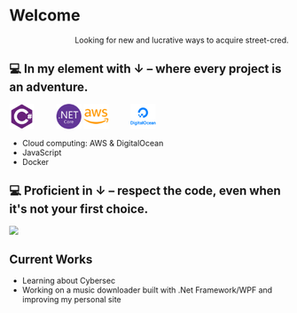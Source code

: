 <h1>Welcome</h1>

<div style="text-align: right">Looking for new and lucrative ways to acquire street-cred.</div>

## :computer: In my element with ↓ – where every project is an adventure.

<img src = 'Images\csharp-plain.svg' width='45' style="margin-right: 20px;"/><img src = 'Images\dotnetcore-original.svg' width='45' style="margin-left: 20px;"/>
<img src = 'Images\amazonwebservices-plain-wordmark.svg' width='45' style="margin-right: 20px;"/><img src = 'Images\digitalocean-original-wordmark.svg' width='45' style="margin-left: 20px;"/>

- Cloud computing: AWS & DigitalOcean
- JavaScript
- Docker

## :computer: Proficient in ↓ – respect the code, even when it's not your first choice.

<img src = "https://github-readme-stats.vercel.app/api/top-langs/?username=NComGit&layout=compact">

## Current Works

- Learning about Cybersec
- Working on a music downloader built with .Net Framework/WPF and improving my personal site
